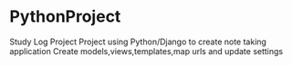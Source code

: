 # PythonProject
Study Log Project
Project using Python/Django to create note taking application
Create models,views,templates,map urls and update settings
